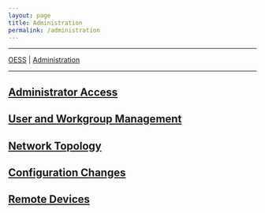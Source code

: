 ```yaml
---
layout: page
title: Administration
permalink: /administration
---
```


<hr/>
<p style="margin: 0"><a href="/">OESS</a> | <a href="/administration">Administration</a></p>
<hr style="margin-bottom: 15px"/>

## <a href="/administration/administrator-access.html">Administrator Access</a>

## <a href="/administration/user-workgroup-management.html">User and Workgroup Management</a>

## <a href="/administration/network-topology.html">Network Topology</a>

## <a href="/administration/configuration-changes.html">Configuration Changes</a>

## <a href="/administration/remote-devices.html">Remote Devices</a>

